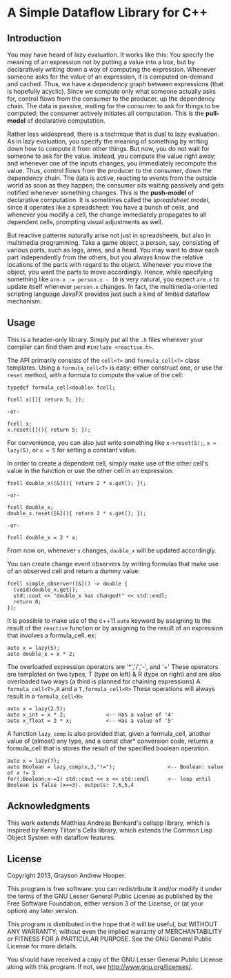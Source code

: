 # A Simple Dataflow Library for C++

## Introduction

You may have heard of lazy evaluation.  It works like this: You
specify the meaning of an expression not by putting a value into a
box, but by declaratively writing down a way of computing the
expression.  Whenever someone asks for the value of an expression, it
is computed on-demand and cached.  Thus, we have a dependency graph
between expressions (that is hopefully acyclic).  Since we compute
only what someone actually asks for, control flows from the consumer
to the producer, up the dependency chain.  The data is passive,
waiting for the consumer to ask for things to be computed; the
consumer actively initiates all computation.  This is the
**pull-model** of declarative computation.

Rather less widespread, there is a technique that is dual to lazy
evaluation.  As in lazy evaluation, you specify the meaning of
something by writing down how to compute it from other things.  But
now, you do not wait for someone to ask for the value.  Instead, you
compute the value right away; and whenever one of the inputs changes,
you immediately recompute the value.  Thus, control flows from the
producer to the consumer, down the dependency chain.  The data is
active, reacting to events from the outside world as soon as they
happen; the consumer sits waiting passively and gets notified whenever
something changes.  This is the **push-model** of declarative
computation.  It is sometimes called the *spreadsheet model*, since it
operates like a spreadsheet: You have a bunch of cells, and whenever
you modify a cell, the change immediately propagates to all dependent
cells, prompting visual adjustments as well.

But reactive patterns naturally arise not just in spreadsheets, but
also in multimedia programming.  Take a game object, a person, say,
consisting of various parts, such as legs, arms, and a head.  You may
want to draw each part independently from the others, but you always
know the relative locations of the parts with regard to the object.
Whenever you move the object, you want the parts to move accordingly.
Hence, while specifying something like `arm.x := person.x - 10` is
very natural, you expect `arm.x` to update itself whenever `person.x`
changes.  In fact, the multimedia-oriented scripting language JavaFX
provides just such a kind of limited dataflow mechanism.


## Usage

This is a header-only library.  Simply put all the `.h` files
wherever your compiler can find them and `#include <reactive.h>`.

The API primarily consists of the `cell<T>` and `formula_cell<T>`
class templates.  Using a `formula_cell<T>` is easy: either construct
one, or use the `reset` method,
with a formula to compute the value of the cell:

    typedef formula_cell<double> fcell;
    
    fcell x([]{ return 5; });
	
	-or-
	
	fcell x;
    x.reset([](){ return 5; });
    
For convenience, you can also just write something like `x->reset(5);`,
`x = lazy(5)`, or `x = 5` for setting a constant value.

In order to create a dependent cell, simply make use of the other
cell's value in the function or use the other cell in an expression:

    fcell double_x([&](){ return 2 * x.get(); });
	
	-or-
	
	fcell double_x;
	double_x.reset([&](){ return 2 * x.get(); });
	
	-or-
	
	fcell double_x = 2 * x;

From now on, whenever `x` changes, `double_x` will be updated
accordingly.

You can create change event observers by writing formulas that make
use of an observed cell and return a dummy value:

    fcell simple_observer([&]() -> double {
      (void)double_x.get();
      std::cout << "double_x has changed!" << std::endl;
      return 0;
    });
	
It is possible to make use of the c++11 `auto` keyword by assigning
to the result of the `reactive` function or by assigning to the result
of an expression that involves a formula_cell. ex:

	auto x = lazy(5);
	auto double_x = x * 2;
	
The overloaded expression operators are '*','/','-', and '+'
These operators are templated on two types, T (type on left) & R (type on right)
and are also overloaded two ways (a third is planned for chaining expressions)
A `formula_cell<T>,R` and a `T,formula_cell<R>`
These operations will always result in a `formula_cell<R>`

	auto x = lazy(2.5);
	auto x_int = x * 2;				<-- Has a value of '4'
	auto x_float = 2 * x;			<-- Has a value of '5'

A function `lazy_comp` is also provided that, given a formula_cell, another value of
(almost) any type, and a const char* conversion code, returns a formula_cell<bool>
that is stores the result of the specified boolean operation.

	auto x = lazy(7);
	auto Boolean = lazy_comp(x,3,"!=");					<-- Boolean: value of x != 3
	for(;Boolean;x-=1) std::cout << x << std::endl		<-- loop until Boolean is false (x==3). outputs: 7,6,5,4
	
## Acknowledgments

This work extends Matthias Andreas Benkard's cellspp library,
which is inspired by Kenny Tilton's Cells library, which extends
the Common Lisp Object System with dataflow features.


## License

Copyright 2013, Grayson Andrew Hooper.

This program is free software: you can redistribute it and/or modify
it under the terms of the GNU Lesser General Public License as
published by the Free Software Foundation, either version 3 of the
License, or (at your option) any later version.

This program is distributed in the hope that it will be useful, but
WITHOUT ANY WARRANTY; without even the implied warranty of
MERCHANTABILITY or FITNESS FOR A PARTICULAR PURPOSE.  See the GNU
General Public License for more details.

You should have received a copy of the GNU Lesser General Public
License along with this program.  If not, see
http://www.gnu.org/licenses/.
